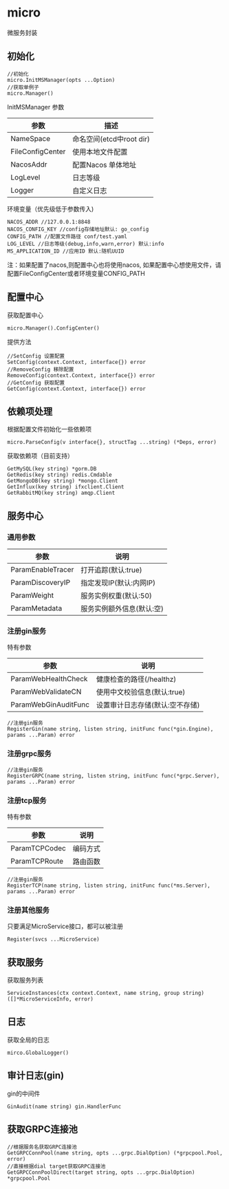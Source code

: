 # micro

微服务封装

## 初始化

```golang
//初始化
micro.InitMSManager(opts ...Option)
//获取单例子
micro.Manager()
```

InitMSManager 参数

| 参数             | 描述                     |
| ---------------- | ------------------------ |
| NameSpace        | 命名空间(etcd中root dir) |
| FileConfigCenter | 使用本地文件配置         |
| NacosAddr        | 配置Nacos 单体地址       |
| LogLevel         | 日志等级                 |
| Logger           | 自定义日志               |

环境变量（优先级低于参数传入)

```golang
NACOS_ADDR //127.0.0.1:8848
NACOS_CONFIG_KEY //config存储地址默认: go_config
CONFIG_PATH //配置文件路径 conf/test.yaml
LOG_LEVEL //日志等级(debug,info,warn,error) 默认:info
MS_APPLICATION_ID //应用ID 默认:随机UUID
```

注：如果配置了nacos,则配置中心也将使用nacos, 如果配置中心想使用文件，请配置FileConfigCenter或者环境变量CONFIG_PATH

## 配置中心

获取配置中心

```golang
micro.Manager().ConfigCenter()
```

提供方法

```golang
//SetConfig 设置配置
SetConfig(context.Context, interface{}) error
//RemoveConfig 移除配置
RemoveConfig(context.Context, interface{}) error
//GetConfig 获取配置
GetConfig(context.Context, interface{}) error
```

## 依赖项处理

根据配置文件初始化一些依赖项

```golang
micro.ParseConfig(v interface{}, structTag ...string) (*Deps, error)
```

获取依赖项（目前支持）

```golang
GetMySQL(key string) *gorm.DB
GetRedis(key string) redis.Cmdable
GetMongoDB(key string) *mongo.Client
GetInflux(key string) ifxclient.Client
GetRabbitMQ(key string) amqp.Client
```

## 服务中心

### 通用参数

| 参数              | 说明                      |
| ----------------- | ------------------------- |
| ParamEnableTracer | 打开追踪(默认:true)       |
| ParamDiscoveryIP  | 指定发现IP(默认:内网IP)   |
| ParamWeight       | 服务实例权重(默认:50)     |
| ParamMetadata     | 服务实例额外信息(默认:空) |

### 注册gin服务

特有参数

| 参数                 | 说明                            |
| -------------------- | ------------------------------- |
| ParamWebHealthCheck  | 健康检查的路径(/healthz)        |
| ParamWebValidateCN   | 使用中文校验信息(默认:true)     |
| ParamWebGinAuditFunc | 设置审计日志存储(默认:空不存储) |

```golang
//注册gin服务
RegisterGin(name string, listen string, initFunc func(*gin.Engine), params ...Param) error
```

### 注册grpc服务

```golang
//注册gin服务
RegisterGRPC(name string, listen string, initFunc func(*grpc.Server), params ...Param) error
```

### 注册tcp服务

特有参数

| 参数          | 说明     |
| ------------- | -------- |
| ParamTCPCodec | 编码方式 |
| ParamTCPRoute | 路由函数 |

```golang
//注册gin服务
RegisterTCP(name string, listen string, initFunc func(*ms.Server), params ...Param) error
```

### 注册其他服务

只要满足MicroService接口，都可以被注册

```golang
Register(svcs ...MicroService)
```

## 获取服务

获取服务列表

```golang
ServiceInstances(ctx context.Context, name string, group string) ([]*MicroServiceInfo, error)
```

## 日志

获取全局的日志

```golang
mirco.GlobalLogger()
```

## 审计日志(gin)

gin的中间件

```golang
GinAudit(name string) gin.HandlerFunc
```

## 获取GRPC连接池

```golang
//根据服务名获取GRPC连接池
GetGRPCConnPool(name string, opts ...grpc.DialOption) (*grpcpool.Pool, error)
//直接根据dial target获取GRPC连接池
GetGRPCConnPoolDirect(target string, opts ...grpc.DialOption) *grpcpool.Pool
```
